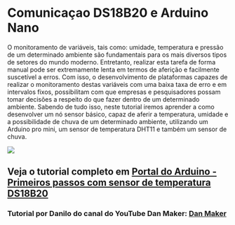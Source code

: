 # Comunicaçao DS18B20 e Arduino Nano

O monitoramento de variáveis, tais como: umidade, temperatura e pressão de um determinado ambiente são fundamentais para os mais diversos tipos de setores do mundo moderno. Entretanto, realizar esta tarefa de forma manual pode ser extremamente lenta em termos de aferição e facilmente suscetível a erros. Com isso, o desenvolvimento de plataformas capazes de realizar o monitoramento destas variáveis com uma baixa taxa de erro e em intervalos fixos, possibilitam com que empresas e pesquisadores possam tomar decisões a respeito do que fazer dentro de um determinado ambiente. Sabendo de tudo isso, neste tutorial iremos aprender a como desenvolver um nó sensor básico, capaz de aferir a temperatura, umidade e a possibilidade de chuva de um determinado ambiente, utilizando um Arduino pro mini, um sensor de temperatura DHT11 e também um sensor de chuva.

<img src="http://portaldoarduino.com.br/wp-content/uploads/2018/11/capa1-326x245.png" />

## Veja o tutorial completo em <a href="http://portaldoarduino.com.br/primeiros-passos-com-sensor-de-temperatura-ds18b20/" target="_blank">Portal do Arduino - Primeiros passos com sensor de temperatura DS18B20</a>

### Tutorial por Danilo do canal do YouTube Dan Maker: <a href="https://www.youtube.com/channel/UCZbZ0IEMOoLiDxAGM7KBXwA" target="_blank">Dan Maker</a>
